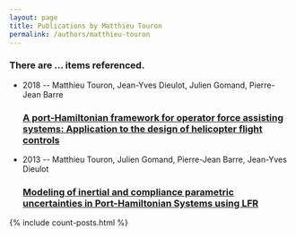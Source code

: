 ```yaml
---
layout: page
title: Publications by Matthieu Touron
permalink: /authors/matthieu-touron
---
```


<h3 id="number-posts">There are ... items referenced.</h3>
<ul class="post-list">
<li><span class='post-meta'>2018 -- Matthieu Touron, Jean-Yves Dieulot, Julien Gomand, Pierre-Jean Barre</span><h3><a class='post-link' href="{{ site.baseurl }}/a-port-hamiltonian-framework-for-operator-force-assisting-systems-application-to-the-design-of-helicopter-flight-controls">A port-Hamiltonian framework for operator force assisting systems: Application to the design of helicopter flight controls</a></h3></li>
<li><span class='post-meta'>2013 -- Matthieu Touron, Julien Gomand, Pierre-Jean Barre, Jean-Yves Dieulot</span><h3><a class='post-link' href="{{ site.baseurl }}/modeling-of-inertial-and-compliance-parametric-uncertainties-in-port-hamiltonian-systems-using-lfr">Modeling of inertial and compliance parametric uncertainties in Port-Hamiltonian Systems using LFR</a></h3></li>

</ul>
{% include count-posts.html %}
